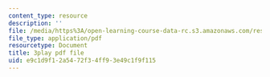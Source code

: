 ```yaml
---
content_type: resource
description: ''
file: /media/https%3A/open-learning-course-data-rc.s3.amazonaws.com/res-6-012-introduction-to-probability-spring-2018/e9c1d9f12a5472f34ff93e49c1f9f115_poeHeiiiLKI.pdf
file_type: application/pdf
resourcetype: Document
title: 3play pdf file
uid: e9c1d9f1-2a54-72f3-4ff9-3e49c1f9f115
---
```

